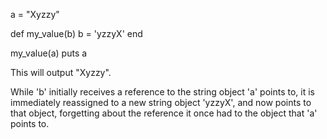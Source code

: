 a = "Xyzzy"

def my_value(b)
  b = 'yzzyX'
end

my_value(a)
puts a

This will output "Xyzzy".

While 'b' initially receives a reference to the string object 'a' points to,
it is immediately reassigned to a new string object 'yzzyX', and now points
to that object, forgetting about the reference it once had to the object 
that 'a' points to.
